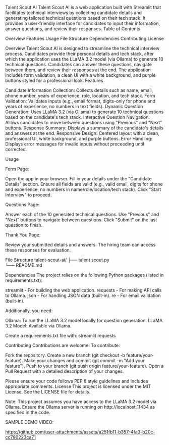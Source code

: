 Talent Scout AI
Talent Scout AI is a web application built with Streamlit that facilitates technical interviews by collecting candidate details and generating tailored technical questions based on their tech stack. It provides a user-friendly interface for candidates to input their information, answer questions, and review their responses.
Table of Contents

Overview
Features
Usage
File Structure
Dependencies
Contributing
License

Overview
Talent Scout AI is designed to streamline the technical interview process. Candidates provide their personal details and tech stack, after which the application uses the LLaMA 3.2 model (via Ollama) to generate 10 technical questions. Candidates can answer these questions, navigate between them, and review their responses at the end. The application includes form validation, a clean UI with a white background, and purple buttons styled for a professional look.
Features

Candidate Information Collection: Collects details such as name, email, phone number, years of experience, role, location, and tech stack.
Form Validation: Validates inputs (e.g., email format, digits-only for phone and years of experience, no numbers in text fields).
Dynamic Question Generation: Uses LLaMA 3.2 (via Ollama) to generate 10 technical questions based on the candidate's tech stack.
Interactive Question Navigation: Allows candidates to move between questions using "Previous" and "Next" buttons.
Response Summary: Displays a summary of the candidate's details and answers at the end.
Responsive Design: Centered layout with a clean, professional UI, white background, and purple buttons.
Error Handling: Displays error messages for invalid inputs without proceeding until corrected.

Usage

Form Page:

Open the app in your browser.
Fill in your details under the "Candidate Details" section.
Ensure all fields are valid (e.g., valid email, digits for phone and experience, no numbers in name/role/location/tech stack).
Click "Start Interview" to proceed.


Questions Page:

Answer each of the 10 generated technical questions.
Use "Previous" and "Next" buttons to navigate between questions.
Click "Submit" on the last question to finish.


Thank You Page:

Review your submitted details and answers.
The hiring team can access these responses for evaluation.



File Structure
talent-scout-ai/
├── talent scout.py               
└── README.md            

Dependencies
The project relies on the following Python packages (listed in requirements.txt):

streamlit - For building the web application.
requests - For making API calls to Ollama.
json - For handling JSON data (built-in).
re - For email validation (built-in).

Additionally, you need:

Ollama: To run the LLaMA 3.2 model locally for question generation.
LLaMA 3.2 Model: Available via Ollama.

Create a requirements.txt file with:
streamlit
requests

Contributing
Contributions are welcome! To contribute:

Fork the repository.
Create a new branch (git checkout -b feature/your-feature).
Make your changes and commit (git commit -m "Add your feature").
Push to your branch (git push origin feature/your-feature).
Open a Pull Request with a detailed description of your changes.

Please ensure your code follows PEP 8 style guidelines and includes appropriate comments.
License
This project is licensed under the MIT License. See the LICENSE file for details.

Note: This project assumes you have access to the LLaMA 3.2 model via Ollama. Ensure the Ollama server is running on http://localhost:11434 as specified in the code.




SAMPLE DEMO VIDEO:


https://github.com/user-attachments/assets/a251fb11-b357-4fa3-b20c-cc790223ca71




